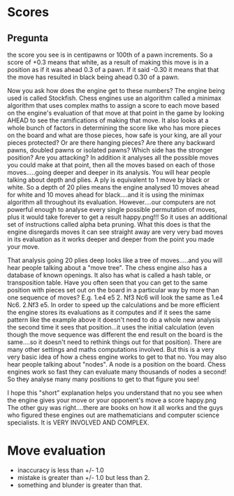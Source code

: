 
# Scores

## Pregunta

the score you see is in centipawns or 100th of a pawn increments. So a score of +0.3 means that white, as a result of making this move is in a position as if it was ahead 0.3 of a pawn. If it said -0.30 it means that that the move has resulted in black being ahead 0.30 of a pawn.

Now you ask how does the engine get to these numbers? The engine being used is called Stockfish. Chess engines use an algorithm called a minimax algorithm that uses complex maths to assign a score to each move based on the engine's evaluation of that move at that point in the game by looking AHEAD to see the ramifications of making that move. It also looks at a whole bunch of factors in determining the score like who has more pieces on the board and what are those pieces, how safe is your king, are all your pieces protected? Or are there hanging pieces? Are there any backward pawns, doubled pawns or isolated pawns? Which side has the stronger position? Are you attacking? In addition it analyses all the possible moves you could make at that point, then all the moves based on each of those moves.....going deeper and deeper in its analysis. You will hear people talking about depth and plies. A ply is equivalent to 1 move by black or white. So a depth of 20 plies means the engine analysed 10 moves ahead for white and 10 moves ahead for black....and it is using the minimax algorithm all throughout its evaluation. However....our computers are not powerful enough to analyse every single possible permutation of moves, plus it would take forever to get a result happy.png!!! So it uses an additional set of instructions called alpha beta pruning. What this does is that the engine disregards moves it can see straight away are very very bad moves in its evaluation as it works deeper and deeper from the point you made your move.

That analysis going 20 plies deep looks like a tree of moves.....and you will hear people talking about a "move tree". The chess engine also has a database of known openings. It also has what is called a hash table, or transposition table. Have you often seen that you can get to the same position with pieces set out on the board in a particular way by more than one sequence of moves? E.g. 1.e4 e5 2. Nf3 Nc6 will look the same as 1.e4 Nc6. 2.Nf3 e5. In order to speed up the calculations and be more efficient the engine stores its evaluations as it computes and if it sees the same pattern like the example above it doesn't need to do a whole new analysis the second time it sees that position...it uses the initial calculation (even though the move sequence was different the end result on the board is the same....so it doesn't need to rethink things out for that position). There are many other settings and maths computations involved. But this is a very very basic idea of how a chess engine works to get to that no. You may also hear people talking about "nodes". A node is a position on the board. Chess engines work so fast they can evaluate many thousands of nodes a second! So they analyse many many positions to get to that figure you see! 

I hope this "short" explanation helps you understand that no you see when the engine gives your move or your opponent's move a score happy.png The other guy was right....there are books on how it all works and the guys who figured these engines out are mathematicians and computer science specialists. It is VERY INVOLVED AND COMPLEX. 

# Move evaluation

- inaccuracy is less than +/- 1.0
- mistake is greater than +/- 1.0 but less than 2.
- something and blunder is greater than that.  